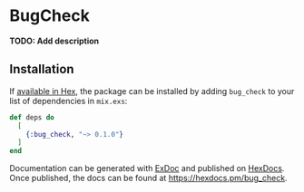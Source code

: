 # BugCheck

**TODO: Add description**

## Installation

If [available in Hex](https://hex.pm/docs/publish), the package can be installed
by adding `bug_check` to your list of dependencies in `mix.exs`:

```elixir
def deps do
  [
    {:bug_check, "~> 0.1.0"}
  ]
end
```

Documentation can be generated with [ExDoc](https://github.com/elixir-lang/ex_doc)
and published on [HexDocs](https://hexdocs.pm). Once published, the docs can
be found at <https://hexdocs.pm/bug_check>.

